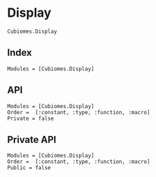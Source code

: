 # Display

```@docs
Cubiomes.Display
```

## Index

```@index
Modules = [Cubiomes.Display]
```

## API

```@autodocs
Modules = [Cubiomes.Display]
Order =  [:constant, :type, :function, :macro]
Private = false
```

## Private API

```@autodocs
Modules = [Cubiomes.Display]
Order =  [:constant, :type, :function, :macro]
Public = false
```
